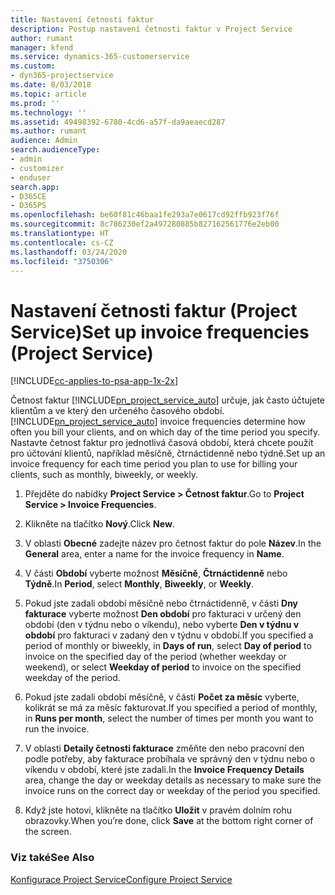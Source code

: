```yaml
---
title: Nastavení četnosti faktur
description: Postup nastavení četnosti faktur v Project Service
author: rumant
manager: kfend
ms.service: dynamics-365-customerservice
ms.custom:
- dyn365-projectservice
ms.date: 8/03/2018
ms.topic: article
ms.prod: ''
ms.technology: ''
ms.assetid: 49498392-6780-4cd6-a57f-da9aeaecd287
ms.author: rumant
audience: Admin
search.audienceType:
- admin
- customizer
- enduser
search.app:
- D365CE
- D365PS
ms.openlocfilehash: be60f81c46baa1fe293a7e0617cd92ffb923f76f
ms.sourcegitcommit: 8c786230ef2a497280885b827162561776e2eb00
ms.translationtype: HT
ms.contentlocale: cs-CZ
ms.lasthandoff: 03/24/2020
ms.locfileid: "3750306"
---
```

# <a name="set-up-invoice-frequencies-project-service"></a><span data-ttu-id="435b1-103">Nastavení četnosti faktur (Project Service)</span><span class="sxs-lookup"><span data-stu-id="435b1-103">Set up invoice frequencies (Project Service)</span></span>

[!INCLUDE[cc-applies-to-psa-app-1x-2x](../includes/cc-applies-to-psa-app-1x-2x.md)]

<span data-ttu-id="435b1-104">Četnost faktur [!INCLUDE[pn_project_service_auto](../includes/pn-project-service-auto.md)] určuje, jak často účtujete klientům a ve který den určeného časového období.</span><span class="sxs-lookup"><span data-stu-id="435b1-104">[!INCLUDE[pn_project_service_auto](../includes/pn-project-service-auto.md)] invoice frequencies determine how often you bill your clients, and on which day of the time period you specify.</span></span> <span data-ttu-id="435b1-105">Nastavte četnost faktur pro jednotlivá časová období, která chcete použít pro účtování klientů, například měsíčně, čtrnáctidenně nebo týdně.</span><span class="sxs-lookup"><span data-stu-id="435b1-105">Set up an invoice frequency for each time period you plan to use for billing your clients, such as monthly, biweekly, or weekly.</span></span>  
  
1.  <span data-ttu-id="435b1-106">Přejděte do nabídky **Project Service > Četnost faktur**.</span><span class="sxs-lookup"><span data-stu-id="435b1-106">Go to **Project Service > Invoice Frequencies**.</span></span>  
  
2.  <span data-ttu-id="435b1-107">Klikněte na tlačítko **Nový**.</span><span class="sxs-lookup"><span data-stu-id="435b1-107">Click **New**.</span></span>  
  
3.  <span data-ttu-id="435b1-108">V oblasti **Obecné** zadejte název pro četnost faktur do pole **Název**.</span><span class="sxs-lookup"><span data-stu-id="435b1-108">In the **General** area, enter a name for the invoice frequency in **Name**.</span></span>  
  
4.  <span data-ttu-id="435b1-109">V části **Období** vyberte možnost **Měsíčně**, **Čtrnáctidenně** nebo **Týdně**.</span><span class="sxs-lookup"><span data-stu-id="435b1-109">In **Period**, select **Monthly**, **Biweekly**, or **Weekly**.</span></span>  
  
5.  <span data-ttu-id="435b1-110">Pokud jste zadali období měsíčně nebo čtrnáctidenně, v části **Dny fakturace** vyberte možnost **Den období** pro fakturaci v určený den období (den v týdnu nebo o víkendu), nebo vyberte **Den v týdnu v období** pro fakturaci v zadaný den v týdnu v období.</span><span class="sxs-lookup"><span data-stu-id="435b1-110">If you specified a period of monthly or biweekly, in **Days of run**, select **Day of period** to invoice on the specified day of the period (whether weekday or weekend), or select **Weekday of period** to invoice on the specified weekday of the period.</span></span>  
  
6.  <span data-ttu-id="435b1-111">Pokud jste zadali období měsíčně, v části **Počet za měsíc** vyberte, kolikrát se má za měsíc fakturovat.</span><span class="sxs-lookup"><span data-stu-id="435b1-111">If you specified a period of monthly, in **Runs per month**, select the number of times per month you want to run the invoice.</span></span>  
  
7.  <span data-ttu-id="435b1-112">V oblasti **Detaily četnosti fakturace** změňte den nebo pracovní den podle potřeby, aby fakturace probíhala ve správný den v týdnu nebo o víkendu v období, které jste zadali.</span><span class="sxs-lookup"><span data-stu-id="435b1-112">In the **Invoice Frequency Details** area, change the day or weekday details as necessary to make sure the invoice runs on the correct day or weekday of the period you specified.</span></span>  
  
8.  <span data-ttu-id="435b1-113">Když jste hotovi, klikněte na tlačítko **Uložit** v pravém dolním rohu obrazovky.</span><span class="sxs-lookup"><span data-stu-id="435b1-113">When you’re done, click **Save** at the bottom right corner of the screen.</span></span>  
  
### <a name="see-also"></a><span data-ttu-id="435b1-114">Viz také</span><span class="sxs-lookup"><span data-stu-id="435b1-114">See Also</span></span>  
 [<span data-ttu-id="435b1-115">Konfigurace Project Service</span><span class="sxs-lookup"><span data-stu-id="435b1-115">Configure Project Service</span></span>](../project-service/configure.md)
